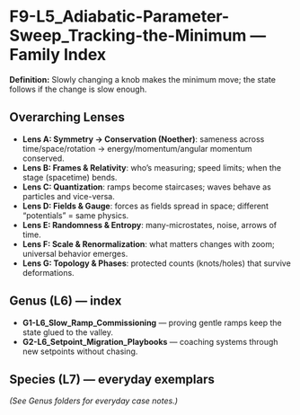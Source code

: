 # F9-L5_Adiabatic-Parameter-Sweep_Tracking-the-Minimum — Family Index

**Definition:** Slowly changing a knob makes the minimum move; the state follows if the change is slow enough.

## Overarching Lenses

- **Lens A: Symmetry -> Conservation (Noether)**: sameness across time/space/rotation → energy/momentum/angular momentum conserved.
- **Lens B: Frames & Relativity**: who’s measuring; speed limits; when the stage (spacetime) bends.
- **Lens C: Quantization**: ramps become staircases; waves behave as particles and vice-versa.
- **Lens D: Fields & Gauge**: forces as fields spread in space; different “potentials” = same physics.
- **Lens E: Randomness & Entropy**: many-microstates, noise, arrows of time.
- **Lens F: Scale & Renormalization**: what matters changes with zoom; universal behavior emerges.
- **Lens G: Topology & Phases**: protected counts (knots/holes) that survive deformations.

## Genus (L6) — index
- **G1-L6_Slow_Ramp_Commissioning** — proving gentle ramps keep the state glued to the valley.
- **G2-L6_Setpoint_Migration_Playbooks** — coaching systems through new setpoints without chasing.

## Species (L7) — everyday exemplars
_(See Genus folders for everyday case notes.)_
